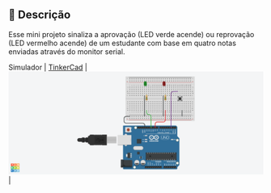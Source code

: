 ## 📝 Descrição

Esse mini projeto sinaliza a aprovação (LED verde acende) ou reprovação (LED vermelho acende) de um estudante com base em quatro notas enviadas através do monitor serial.

Simulador | [TinkerCad]()
| ![Design](projeto01.png) |

